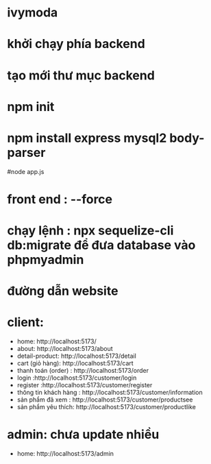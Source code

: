 # ivymoda

# khởi chạy phía backend
# tạo mới thư mục backend
# npm init 
# npm install express mysql2 body-parser
#node app.js

# front end : --force
# chạy lệnh : npx sequelize-cli db:migrate để đưa database vào phpmyadmin

# đường dẫn website

# client:
- home: http://localhost:5173/
- about: http://localhost:5173/about
- detail-product: http://localhost:5173/detail
- cart (giỏ hàng): http://localhost:5173/cart
- thanh toán (order) : http://localhost:5173/order
- login :http://localhost:5173/customer/login
- register :http://localhost:5173/customer/register
- thông tin khách hàng : http://localhost:5173/customer/information
- sản phẩm đã xem : http://localhost:5173/customer/productsee
- sản phẩm yêu thích: http://localhost:5173/customer/productlike

# admin: chưa update nhiều
- home: http://localhost:5173/admin